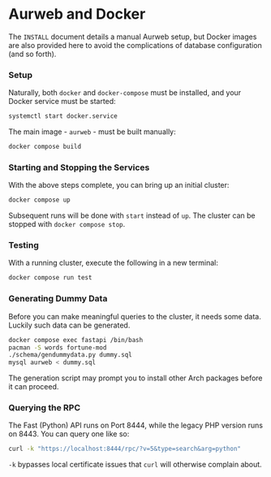 # Aurweb and Docker

The `INSTALL` document details a manual Aurweb setup, but Docker images are also
provided here to avoid the complications of database configuration (and so
forth).

### Setup

Naturally, both `docker` and `docker-compose` must be installed, and your Docker
service must be started:

```sh
systemctl start docker.service
```

The main image - `aurweb` - must be built manually:

```sh
docker compose build
```

### Starting and Stopping the Services

With the above steps complete, you can bring up an initial cluster:

```sh
docker compose up
```

Subsequent runs will be done with `start` instead of `up`. The cluster can be
stopped with `docker compose stop`.

### Testing

With a running cluster, execute the following in a new terminal:

```sh
docker compose run test
```

### Generating Dummy Data

Before you can make meaningful queries to the cluster, it needs some data.
Luckily such data can be generated.

```sh
docker compose exec fastapi /bin/bash
pacman -S words fortune-mod
./schema/gendummydata.py dummy.sql
mysql aurweb < dummy.sql
```

The generation script may prompt you to install other Arch packages before it
can proceed.

### Querying the RPC

The Fast (Python) API runs on Port 8444, while the legacy PHP version runs
on 8443. You can query one like so:

```sh
curl -k "https://localhost:8444/rpc/?v=5&type=search&arg=python"
```

`-k` bypasses local certificate issues that `curl` will otherwise complain about.
